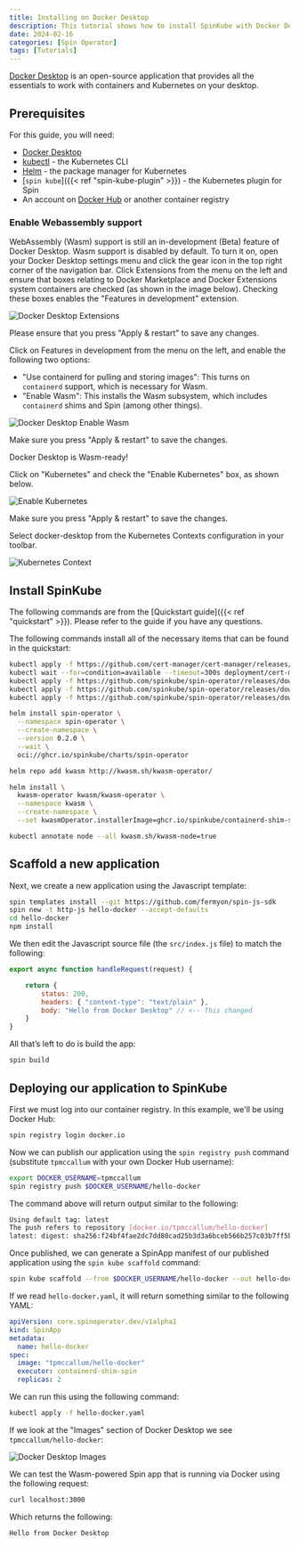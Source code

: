 ```yaml
---
title: Installing on Docker Desktop
description: This tutorial shows how to install SpinKube with Docker Desktop.
date: 2024-02-16
categories: [Spin Operator]
tags: [Tutorials]
---
```


[Docker Desktop](https://docs.docker.com/desktop/) is an open-source application that provides all
the essentials to work with containers and Kubernetes on your desktop.

## Prerequisites

For this guide, you will need:

- [Docker Desktop](https://docs.docker.com/get-docker/)
- [kubectl](https://kubernetes.io/docs/tasks/tools/) - the Kubernetes CLI
- [Helm](https://helm.sh/docs/intro/install/) - the package manager for Kubernetes
- [`spin kube`]({{< ref "spin-kube-plugin" >}}) - the Kubernetes plugin for Spin
- An account on [Docker Hub](https://hub.docker.com/) or another container registry

### Enable Webassembly support

WebAssembly (Wasm) support is still an in-development (Beta) feature of Docker Desktop. Wasm support
is disabled by default. To turn it on, open your Docker Desktop settings menu and click the gear
icon in the top right corner of the navigation bar. Click Extensions from the menu on the left and
ensure that boxes relating to Docker Marketplace and Docker Extensions system containers are checked
(as shown in the image below). Checking these boxes enables the "Features in development" extension.

![Docker Desktop Extensions](../docker-desktop-extensions.png)

Please ensure that you press "Apply & restart" to save any changes.

Click on Features in development from the menu on the left, and enable the following two options:

- "Use containerd for pulling and storing images": This turns on `containerd` support, which is
  necessary for Wasm.
- "Enable Wasm": This installs the Wasm subsystem, which includes `containerd` shims and Spin (among
  other things).

![Docker Desktop Enable Wasm](../docker-desktop-enable-wasm.png)

Make sure you press "Apply & restart" to save the changes.

Docker Desktop is Wasm-ready!

Click on "Kubernetes" and check the "Enable Kubernetes" box, as shown below.

![Enable Kubernetes](../docker-desktop-enable-kubernetes.png)

Make sure you press "Apply & restart" to save the changes.

Select docker-desktop from the Kubernetes Contexts configuration in your toolbar.

![Kubernetes Context](../docker-desktop-context.png)

## Install SpinKube

The following commands are from the [Quickstart guide]({{< ref "quickstart" >}}). Please refer to
the guide if you have any questions.

The following commands install all of the necessary items that can be found in the quickstart:

```bash
kubectl apply -f https://github.com/cert-manager/cert-manager/releases/download/v1.14.3/cert-manager.yaml
kubectl wait --for=condition=available --timeout=300s deployment/cert-manager-webhook -n cert-manager
kubectl apply -f https://github.com/spinkube/spin-operator/releases/download/v0.2.0/spin-operator.crds.yaml
kubectl apply -f https://github.com/spinkube/spin-operator/releases/download/v0.2.0/spin-operator.runtime-class.yaml
kubectl apply -f https://github.com/spinkube/spin-operator/releases/download/v0.2.0/spin-operator.shim-executor.yaml

helm install spin-operator \
  --namespace spin-operator \
  --create-namespace \
  --version 0.2.0 \
  --wait \
  oci://ghcr.io/spinkube/charts/spin-operator

helm repo add kwasm http://kwasm.sh/kwasm-operator/

helm install \
  kwasm-operator kwasm/kwasm-operator \
  --namespace kwasm \
  --create-namespace \
  --set kwasmOperator.installerImage=ghcr.io/spinkube/containerd-shim-spin/node-installer:v0.15.1

kubectl annotate node --all kwasm.sh/kwasm-node=true
```

## Scaffold a new application

Next, we create a new application using the Javascript template:

```bash
spin templates install --git https://github.com/fermyon/spin-js-sdk
spin new -t http-js hello-docker --accept-defaults
cd hello-docker
npm install
```

We then edit the Javascript source file (the `src/index.js` file) to match the following:

```javascript
export async function handleRequest(request) {

    return {
        status: 200,
        headers: { "content-type": "text/plain" },
        body: "Hello from Docker Desktop" // <-- This changed
    }
}
```

All that’s left to do is build the app:

```bash
spin build
```

## Deploying our application to SpinKube

First we must log into our container registry. In this example, we'll be using Docker Hub:

```bash
spin registry login docker.io
```

Now we can publish our application using the `spin registry push` command (substitute `tpmccallum` with your own Docker Hub username):

```bash
export DOCKER_USERNAME=tpmccallum
spin registry push $DOCKER_USERNAME/hello-docker
```

The command above will return output similar to the following:

```bash
Using default tag: latest
The push refers to repository [docker.io/tpmccallum/hello-docker]
latest: digest: sha256:f24bf4fae2dc7dd80cad25b3d3a6bceb566b257c03b7ff5b9dd9fe36b05f06e0 size: 695
```

Once published, we can generate a SpinApp manifest of our published application using the `spin kube
scaffold` command:

```bash
spin kube scaffold --from $DOCKER_USERNAME/hello-docker --out hello-docker.yaml
```

If we read `hello-docker.yaml`, it will return something similar to the following YAML:

```yaml
apiVersion: core.spinoperator.dev/v1alpha1
kind: SpinApp
metadata:
  name: hello-docker
spec:
  image: "tpmccallum/hello-docker"
  executor: containerd-shim-spin
  replicas: 2
```

We can run this using the following command:

```bash
kubectl apply -f hello-docker.yaml
```

If we look at the "Images" section of Docker Desktop we see `tpmccallum/hello-docker`:

![Docker Desktop Images](../docker-desktop-images.png)

We can test the Wasm-powered Spin app that is running via Docker using the following request:

```bash
curl localhost:3000
```

Which returns the following:

```bash
Hello from Docker Desktop
```
